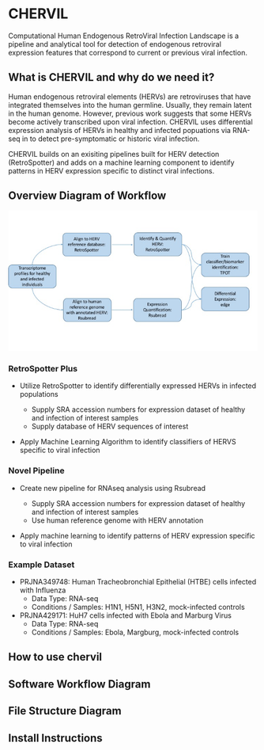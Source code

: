 # CHERVIL
Computational Human Endogenous RetroViral Infection Landscape is a pipeline and analytical tool for detection of endogenous retroviral expression features that correspond to current or previous viral infection. 

## What is CHERVIL and why do we need it?
Human endogenous retroviral elements (HERVs) are retroviruses that have integrated themselves into the human germline. Usually, they remain latent in the human genome. However, previous work suggests that some HERVs become actively transcribed upon viral infection. CHERVIL uses differential expression analysis of HERVs in healthy and infected popuations via RNA-seq in  to detect pre-symptomatic or historic viral infection. 

CHERVIL builds on an exisiting pipelines built for HERV detection (RetroSpotter) and adds on a machine learning component to identify patterns in HERV expression specific to distinct viral infections. 

## Overview Diagram of Workflow

![image](erv_workflow.jpeg)

### RetroSpotter Plus
* Utilize RetroSpotter to identify differentially expressed HERVs in infected populations 
    + Supply SRA accession numbers for expression dataset of healthy and infection of interest samples
    + Supply database of HERV sequences of interest
   
* Apply Machine Learning Algorithm to identify classifiers of HERVS specific to viral infection
    
### Novel Pipeline
* Create new pipeline for RNAseq analysis using Rsubread 
    + Supply SRA accession numbers for expression dataset of healthy and infection of interest samples
    + Use human reference genome with HERV annotation
    
* Apply machine learning to identify patterns of HERV expression specific to viral infection

### Example Dataset
* PRJNA349748: Human Tracheobronchial Epithelial (HTBE) cells infected with Influenza
    + Data Type: RNA-seq
    + Conditions / Samples: H1N1, H5N1, H3N2, mock-infected controls
* PRJNA429171: HuH7 cells infected with Ebola and Marburg Virus
    + Data Type: RNA-seq
    + Conditions / Samples: Ebola, Margburg, mock-infected controls
    


## How to use chervil

## Software Workflow Diagram

## File Structure Diagram

## Install Instructions


